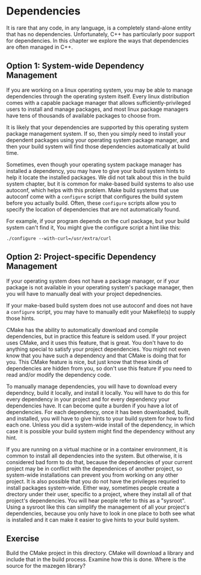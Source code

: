 # Dependencies

It is rare that any code, in any language, is a completely stand-alone entity that has no
dependencies. Unfortunately, C++ has particularly poor support for dependencies. In this chapter we explore the ways that dependencies are often managed in C++.

## Option 1: System-wide Dependency Management

If you are working on a linux operating system, you may be able to manage dependencies
through the operating system itself. Every linux distribution comes with a capable
package manager that allows sufficiently-privileged users to install and manage packages,
and most linux package managers have tens of thousands of available packages to choose from. 

It is likely that your dependencies are supported by this operating system package management system. If so, then you simply need to install your dependent packages using your operating system package manager, and then your build system will find those dependencies automatically at build time.

Sometimes, even though your operating system package manager has installed a dependency, you may
have to give your build system hints to help it locate the installed packages. We did not talk about
this in the build system chapter, but it is common for make-based build systems to also use
autoconf, which helps with this problem. Make build systems that use autoconf come with a
`configure` script that configures the build system before you actually build. Often, these
`configure` scripts allow you to specify the location of dependencies that are not automatically
found.

For example, if your program depends on the curl package, but your build system can't find it,
You might give the configure script a hint like this:
```
./configure --with-curl=/usr/extra/curl
```

## Option 2: Project-specific Dependency Management

If your operating system does not have a package manager, or if your package is not available in your operating system's package manager, then you will have to manually deal with your project depednencies.

If your make-based build system does not use autoconf and does not have a `configure` script, you
may have to manually edit your Makefile(s) to supply those hints.

CMake has the ability to automatically download and compile dependencies, but in practice this
feature is seldom used. If your project uses CMake, and it uses this feature, that is great. You
don't have to do anything special to satisfy your project dependencies. You might not even know that
you have such a dependency and that CMake is doing that for you. This CMake feature is nice, but
just know that these kinds of dependencies are hidden from you, so don't use this feature if you
need to read and/or modify the dependency code.

To manually manage dependencies, you will have to download every dependncy, build it locally, and
install it locally. You will have to do this for every dependency in your project and for every
dependency your dependencies have. It can become quite a burden if you have a lot of dependencies.
For each dependency, once it has been downloaded, built, and installed, you will have to give hints
to your build system for how to find each one. Unless you did a system-wide install of the dependency,
in which case it is possible your build system might find the dependency without any hint.

If you are running on a virtual machine or in a container environment, it is common to install all dependencies into the system. But otherwise, it is considered bad form to do that, because the dependencies of your current project may be in conflict with the dependenices of another project, so system-wide
installations can prevent you from working on any other project. It is also possible that you do not
have the privileges requried to install packages system-wide. Either way, sometimes people create
a drectory under their user, specific to a project, where they install all of that project's dependencies.
You will hear people refer to this as a "sysroot". Using a sysroot like this can simplify the management of all your project's dependencies, because you only have to look in one place to both see what is installed and it can make it easier to give hints to your build system.

## Exercise

Build the CMake project in this directory. CMake will download a library and include that in the build process. Examine how this is done. Where is the source for the mazegen library?


